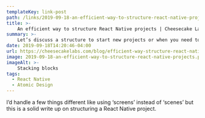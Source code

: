 ```yaml
---
templateKey: link-post
path: /links/2019-09-18-an-efficient-way-to-structure-react-native-projects
title: >-
    An efficient way to structure React Native projects | Cheesecake Labs
summary: >-
    Let’s discuss a structure to start new projects or when you need to scale large projects. We will use React Native as a basis for this architecture, but the concepts can be leveraged in projects using other frameworks. 
date: 2019-09-18T14:20:46-04:00
url: https://cheesecakelabs.com/blog/efficient-way-structure-react-native-projects/
image: 2019-09-18-an-efficient-way-to-structure-react-native-projects.png
imageAlt: >-
    Stacking blocks
tags:
  - React Native
  - Atomic Design
---
```

I’d handle a few things different like using ‘screens’ instead of ‘scenes’ but this is a solid write up on structuring a React Native project.